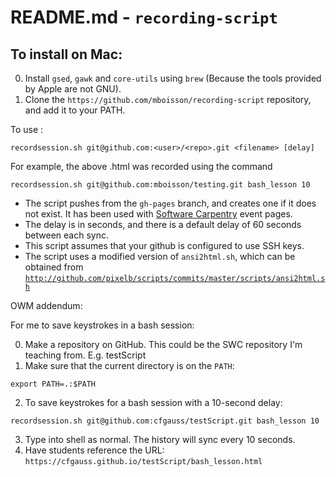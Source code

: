 # README.md - `recording-script`

## To install on Mac:

0. Install `gsed`, `gawk` and `core-utils` using `brew`  (Because the tools provided by Apple are not GNU).
1. Clone the `https://github.com/mboisson/recording-script` repository, and add it to your PATH.

To use :

```
recordsession.sh git@github.com:<user>/<repo>.git <filename> [delay]
```

For example, the above .html was recorded using the command

```
recordsession.sh git@github.com:mboisson/testing.git bash_lesson 10
```

* The script pushes from the `gh-pages` branch, and creates one if it does not exist. It has been used with [Software Carpentry](http://software-carpentry.org/) event pages.
* The delay is in seconds, and there is a default delay of 60 seconds between each sync.
* This script assumes that your github is configured to use SSH keys.
* The script uses a modified version of `ansi2html.sh`, which can be obtained
  from
  [`http://github.com/pixelb/scripts/commits/master/scripts/ansi2html.sh`](`http://github.com/pixelb/scripts/commits/master/scripts/ansi2html.sh`)

OWM addendum:

For me to save keystrokes in a bash session:

0. Make a repository on GitHub. This could be the SWC repository I'm teaching
from. E.g. testScript
1. Make sure that the current directory is on the `PATH`:
```
export PATH=.:$PATH
```
2. To save keystrokes for a bash session with a 10-second delay:
```
recordsession.sh git@github.com:cfgauss/testScript.git bash_lesson 10
```
3. Type into shell as normal. The history will sync every 10 seconds.
4. Have students reference the URL: `https://cfgauss.github.io/testScript/bash_lesson.html`
